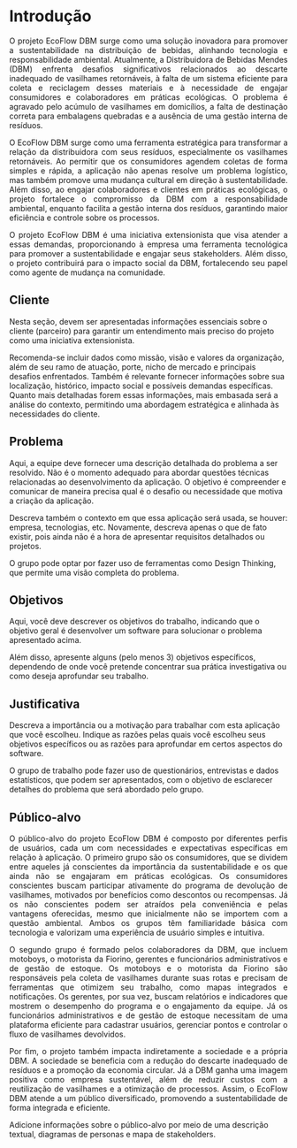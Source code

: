 # Introdução
<p align="justify">
O projeto EcoFlow DBM surge como uma solução inovadora para promover a sustentabilidade na distribuição de bebidas, alinhando tecnologia e responsabilidade ambiental. Atualmente, a Distribuidora de Bebidas Mendes (DBM) enfrenta desafios significativos relacionados ao descarte inadequado de vasilhames retornáveis, à falta de um sistema eficiente para coleta e reciclagem desses materiais e à necessidade de engajar consumidores e colaboradores em práticas ecológicas. O problema é agravado pelo acúmulo de vasilhames em domicílios, a falta de destinação correta para embalagens quebradas e a ausência de uma gestão interna de resíduos.</p>

<p align="justify">
O EcoFlow DBM surge como uma ferramenta estratégica para transformar a relação da distribuidora com seus resíduos, especialmente os vasilhames retornáveis. Ao permitir que os consumidores agendem coletas de forma simples e rápida, a aplicação não apenas resolve um problema logístico, mas também promove uma mudança cultural em direção à sustentabilidade. Além disso, ao engajar colaboradores e clientes em práticas ecológicas, o projeto fortalece o compromisso da DBM com a responsabilidade ambiental, enquanto facilita a gestão interna dos resíduos, garantindo maior eficiência e controle sobre os processos.</p>

<p align="justify">
O projeto EcoFlow DBM é uma iniciativa extensionista que visa atender a essas demandas, proporcionando à empresa uma ferramenta tecnológica para promover a sustentabilidade e engajar seus stakeholders. Além disso, o projeto contribuirá para o impacto social da DBM, fortalecendo seu papel como agente de mudança na comunidade.</p>

## Cliente 
Nesta seção, devem ser apresentadas informações essenciais sobre o cliente (parceiro) para garantir um entendimento mais preciso do projeto como uma iniciativa extensionista.  

Recomenda-se incluir dados como missão, visão e valores da organização, além de seu ramo de atuação, porte, nicho de mercado e principais desafios enfrentados. Também é relevante fornecer informações sobre sua localização, histórico, impacto social e possíveis demandas específicas. Quanto mais detalhadas forem essas informações, mais embasada será a análise do contexto, permitindo uma abordagem estratégica e alinhada às necessidades do cliente.

## Problema
Aqui, a equipe deve fornecer uma descrição detalhada do problema a ser resolvido. Não é o momento adequado para abordar questões técnicas relacionadas ao desenvolvimento da aplicação. O objetivo é compreender e comunicar de maneira precisa qual é o desafio ou necessidade que motiva a criação da aplicação.

Descreva também o contexto em que essa aplicação será usada, se  houver: empresa, tecnologias, etc. Novamente, descreva apenas o que de fato existir, pois ainda não é a hora de apresentar requisitos detalhados ou projetos.

O grupo pode optar por fazer uso de ferramentas como Design Thinking, que permite uma visão completa do problema.

## Objetivos

Aqui, você deve descrever os objetivos do trabalho, indicando que o objetivo geral é desenvolver um software para solucionar o problema apresentado acima.

Além disso, apresente alguns (pelo menos 3) objetivos específicos, dependendo de onde você pretende concentrar sua prática investigativa ou como deseja aprofundar seu trabalho.
 
## Justificativa

Descreva a importância ou a motivação para trabalhar com esta aplicação que você escolheu. Indique as razões pelas quais você escolheu seus objetivos específicos ou as razões para aprofundar em certos aspectos do software.

O grupo de trabalho pode fazer uso de questionários, entrevistas e dados estatísticos, que podem ser apresentados, com o objetivo de esclarecer detalhes do problema que será abordado pelo grupo.

## Público-alvo
<p align="justify">
O público-alvo do projeto EcoFlow DBM é composto por diferentes perfis de usuários, cada um com necessidades e expectativas específicas em relação à aplicação. O primeiro grupo são os consumidores, que se dividem entre aqueles já conscientes da importância da sustentabilidade e os que ainda não se engajaram em práticas ecológicas. Os consumidores conscientes buscam participar ativamente do programa de devolução de vasilhames, motivados por benefícios como descontos ou recompensas. Já os não conscientes podem ser atraídos pela conveniência e pelas vantagens oferecidas, mesmo que inicialmente não se importem com a questão ambiental. Ambos os grupos têm familiaridade básica com tecnologia e valorizam uma experiência de usuário simples e intuitiva.</p>
<p align="justify">
O segundo grupo é formado pelos colaboradores da DBM, que incluem motoboys, o motorista da Fiorino, gerentes e funcionários administrativos e de gestão de estoque. Os motoboys e o motorista da Fiorino são responsáveis pela coleta de vasilhames durante suas rotas e precisam de ferramentas que otimizem seu trabalho, como mapas integrados e notificações. Os gerentes, por sua vez, buscam relatórios e indicadores que mostrem o desempenho do programa e o engajamento da equipe. Já os funcionários administrativos e de gestão de estoque necessitam de uma plataforma eficiente para cadastrar usuários, gerenciar pontos e controlar o fluxo de vasilhames devolvidos.</p>
<p align="justify">
Por fim, o projeto também impacta indiretamente a sociedade e a própria DBM. A sociedade se beneficia com a redução do descarte inadequado de resíduos e a promoção da economia circular. Já a DBM ganha uma imagem positiva como empresa sustentável, além de reduzir custos com a reutilização de vasilhames e a otimização de processos. Assim, o EcoFlow DBM atende a um público diversificado, promovendo a sustentabilidade de forma integrada e eficiente.</p>



Adicione informações sobre o público-alvo por meio de uma descrição textual, diagramas de personas e mapa de stakeholders.
